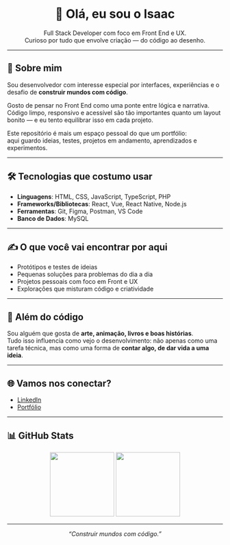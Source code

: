<h1 align="center">👋 Olá, eu sou o Isaac</h1>

<p align="center">
  Full Stack Developer com foco em Front End e UX.<br>
  Curioso por tudo que envolve criação — do código ao desenho.
</p>

---

## 🧭 Sobre mim

Sou desenvolvedor com interesse especial por interfaces, experiências e o desafio de **construir mundos com código**.

Gosto de pensar no Front End como uma ponte entre lógica e narrativa. Código limpo, responsivo e acessível são tão importantes quanto um layout bonito — e eu tento equilibrar isso em cada projeto.

Este repositório é mais um espaço pessoal do que um portfólio:  
aqui guardo ideias, testes, projetos em andamento, aprendizados e experimentos.

---

## 🛠️ Tecnologias que costumo usar

- **Linguagens**: HTML, CSS, JavaScript, TypeScript, PHP  
- **Frameworks/Bibliotecas**: React, Vue, React Native, Node.js  
- **Ferramentas**: Git, Figma, Postman, VS Code  
- **Banco de Dados**: MySQL

---

## ✍️ O que você vai encontrar por aqui

- Protótipos e testes de ideias
- Pequenas soluções para problemas do dia a dia
- Projetos pessoais com foco em Front e UX
- Explorações que misturam código e criatividade

---

## 🎨 Além do código

Sou alguém que gosta de **arte, animação, livros e boas histórias**.  
Tudo isso influencia como vejo o desenvolvimento: não apenas como uma tarefa técnica, mas como uma forma de **contar algo, de dar vida a uma ideia**.

---

## 🌐 Vamos nos conectar?

- [LinkedIn]([https://linkedin.com/in/isaac-dev](https://www.linkedin.com/in/isaacnreis/))
- [Portfólio]([https://isaac.dev](https://isaacnreis.github.io/portfolio-n/))

---

## 📊 GitHub Stats

<p align="center">
  <img src="https://github-readme-stats.vercel.app/api?username=isaacnasreis&show_icons=true&theme=tokyonight" height="150"/>
  <img src="https://github-readme-stats.vercel.app/api/top-langs/?username=isaacnasreis&layout=compact&theme=tokyonight" height="150"/>
</p>

---

<p align="center">
  <i>“Construir mundos com código.”</i>
</p>
